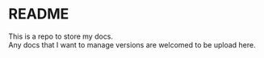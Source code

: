 # README
This is a repo to store my docs.  
Any docs that I want to manage versions are welcomed to be upload here.

